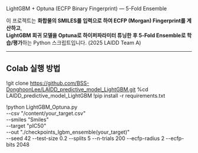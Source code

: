 LightGBM + Optuna (ECFP Binary Fingerprint) — 5-Fold Ensemble

이 프로젝트는 **화합물의 SMILES를 입력으로 하여 ECFP (Morgan) Fingerprint를 계산하고**,  
**LightGBM 회귀 모델을 Optuna로 하이퍼파라미터 튜닝한 후 5-Fold Ensemble로 학습/평가**하는 Python 스크립트입니다. (2025 LAIDD Team A)

---

## Colab 실행 방법
!git clone https://github.com/BSS-DonghoonLee/LAIDD_predictive_model_LightGBM.git
%cd LAIDD_predictive_model_LightGBM
!pip install -r requirements.txt

!python LightGBM_Optuna.py \
  --csv "/content/your_target.csv" \
  --smiles "Smiles" \
  --target "pIC50" \
  --out "./checkpoints_lgbm_ensemble(your_target)" \
  --seed 42 --test-size 0.2 --splits 5 --n-trials 200 --ecfp-radius 2 --ecfp-bits 2048
